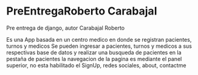 # PreEntregaRoberto Carabajal
Pre entrega de django, autor Carabajal Roberto

Es una App basada en un centro medico en donde se registran pacientes, turnos y medicos
Se pueden ingresar a pacientes, turnos y medicos a sus respectivas base de datos y realizar una busqueda de pacientes en la pestaña de pacientes
la navegacion de la pagina es mediante el panel superior, no esta habilitado el SignUp, redes sociales, about, contactme
